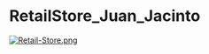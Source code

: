 # RetailStore_Juan_Jacinto

[![Retail-Store.png](https://i.postimg.cc/0QHwSmpx/Retail-Store.png)](https://postimg.cc/MMVH2nPr)

